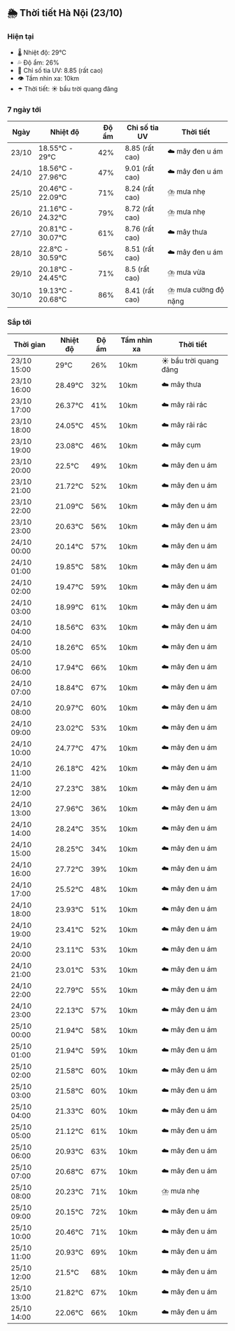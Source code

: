## 🌦️ Thời tiết Hà Nội (23/10)

### Hiện tại

- 🌡️ Nhiệt độ: 29℃
- 💦 Độ ẩm: 26%
- 🌟 Chỉ số tia UV: 8.85 (rất cao)
- 👁️ Tầm nhìn xa: 10km
- ☂️ Thời tiết: ☀️ bầu trời quang đãng

### 7 ngày tới

| Ngày | Nhiệt độ | Độ ẩm | Chỉ số tia UV | Thời tiết |
| --- | --- | --- | --- | --- |
| 23/10 | 18.55℃ - 29℃ | 42% | 8.85 (rất cao) | ☁️ mây đen u ám |
| 24/10 | 18.56℃ - 27.96℃ | 47% | 9.01 (rất cao) | ☁️ mây đen u ám |
| 25/10 | 20.46℃ - 22.09℃ | 71% | 8.24 (rất cao) | ⛈️ mưa nhẹ |
| 26/10 | 21.16℃ - 24.32℃ | 79% | 8.72 (rất cao) | ⛈️ mưa nhẹ |
| 27/10 | 20.81℃ - 30.07℃ | 61% | 8.76 (rất cao) | ☁️ mây thưa |
| 28/10 | 22.8℃ - 30.59℃ | 56% | 8.51 (rất cao) | ☁️ mây đen u ám |
| 29/10 | 20.18℃ - 24.45℃ | 71% | 8.5 (rất cao) | ⛈️ mưa vừa |
| 30/10 | 19.13℃ - 20.68℃ | 86% | 8.41 (rất cao) | ⛈️ mưa cường độ nặng |

### Sắp tới

| Thời gian | Nhiệt độ | Độ ẩm | Tầm nhìn xa | Thời tiết |
| --- | --- | --- | --- | --- |
| 23/10 15:00 | 29℃ | 26% | 10km | ☀️ bầu trời quang đãng |
| 23/10 16:00 | 28.49℃ | 32% | 10km | ☁️ mây thưa |
| 23/10 17:00 | 26.37℃ | 41% | 10km | ☁️ mây rải rác |
| 23/10 18:00 | 24.05℃ | 45% | 10km | ☁️ mây rải rác |
| 23/10 19:00 | 23.08℃ | 46% | 10km | ☁️ mây cụm |
| 23/10 20:00 | 22.5℃ | 49% | 10km | ☁️ mây đen u ám |
| 23/10 21:00 | 21.72℃ | 52% | 10km | ☁️ mây đen u ám |
| 23/10 22:00 | 21.09℃ | 56% | 10km | ☁️ mây đen u ám |
| 23/10 23:00 | 20.63℃ | 56% | 10km | ☁️ mây đen u ám |
| 24/10 00:00 | 20.14℃ | 57% | 10km | ☁️ mây đen u ám |
| 24/10 01:00 | 19.85℃ | 58% | 10km | ☁️ mây đen u ám |
| 24/10 02:00 | 19.47℃ | 59% | 10km | ☁️ mây đen u ám |
| 24/10 03:00 | 18.99℃ | 61% | 10km | ☁️ mây đen u ám |
| 24/10 04:00 | 18.56℃ | 63% | 10km | ☁️ mây đen u ám |
| 24/10 05:00 | 18.26℃ | 65% | 10km | ☁️ mây đen u ám |
| 24/10 06:00 | 17.94℃ | 66% | 10km | ☁️ mây đen u ám |
| 24/10 07:00 | 18.84℃ | 67% | 10km | ☁️ mây đen u ám |
| 24/10 08:00 | 20.97℃ | 60% | 10km | ☁️ mây đen u ám |
| 24/10 09:00 | 23.02℃ | 53% | 10km | ☁️ mây đen u ám |
| 24/10 10:00 | 24.77℃ | 47% | 10km | ☁️ mây đen u ám |
| 24/10 11:00 | 26.18℃ | 42% | 10km | ☁️ mây đen u ám |
| 24/10 12:00 | 27.23℃ | 38% | 10km | ☁️ mây đen u ám |
| 24/10 13:00 | 27.96℃ | 36% | 10km | ☁️ mây đen u ám |
| 24/10 14:00 | 28.24℃ | 35% | 10km | ☁️ mây đen u ám |
| 24/10 15:00 | 28.25℃ | 34% | 10km | ☁️ mây đen u ám |
| 24/10 16:00 | 27.72℃ | 39% | 10km | ☁️ mây đen u ám |
| 24/10 17:00 | 25.52℃ | 48% | 10km | ☁️ mây đen u ám |
| 24/10 18:00 | 23.93℃ | 51% | 10km | ☁️ mây đen u ám |
| 24/10 19:00 | 23.41℃ | 52% | 10km | ☁️ mây đen u ám |
| 24/10 20:00 | 23.11℃ | 53% | 10km | ☁️ mây đen u ám |
| 24/10 21:00 | 23.01℃ | 53% | 10km | ☁️ mây đen u ám |
| 24/10 22:00 | 22.79℃ | 55% | 10km | ☁️ mây đen u ám |
| 24/10 23:00 | 22.13℃ | 57% | 10km | ☁️ mây đen u ám |
| 25/10 00:00 | 21.94℃ | 58% | 10km | ☁️ mây đen u ám |
| 25/10 01:00 | 21.94℃ | 59% | 10km | ☁️ mây đen u ám |
| 25/10 02:00 | 21.58℃ | 60% | 10km | ☁️ mây đen u ám |
| 25/10 03:00 | 21.58℃ | 60% | 10km | ☁️ mây đen u ám |
| 25/10 04:00 | 21.33℃ | 60% | 10km | ☁️ mây đen u ám |
| 25/10 05:00 | 21.12℃ | 61% | 10km | ☁️ mây đen u ám |
| 25/10 06:00 | 20.93℃ | 63% | 10km | ☁️ mây đen u ám |
| 25/10 07:00 | 20.68℃ | 67% | 10km | ☁️ mây đen u ám |
| 25/10 08:00 | 20.23℃ | 71% | 10km | ⛈️ mưa nhẹ |
| 25/10 09:00 | 20.15℃ | 72% | 10km | ☁️ mây đen u ám |
| 25/10 10:00 | 20.46℃ | 71% | 10km | ☁️ mây đen u ám |
| 25/10 11:00 | 20.93℃ | 69% | 10km | ☁️ mây đen u ám |
| 25/10 12:00 | 21.5℃ | 68% | 10km | ☁️ mây đen u ám |
| 25/10 13:00 | 21.82℃ | 67% | 10km | ☁️ mây đen u ám |
| 25/10 14:00 | 22.06℃ | 66% | 10km | ☁️ mây đen u ám |
